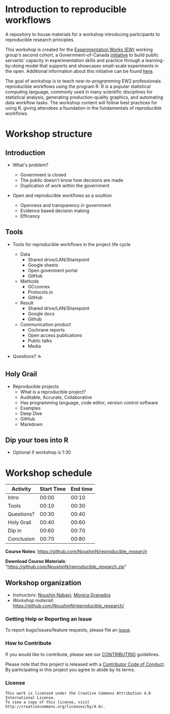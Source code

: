 # Introduction to reproducible workflows

A repository to house materials for a workshop introducing participants to reproducible research principles.

This workshop is created for the [Experimentation Works (EW)](https://www.canada.ca/en/government/publicservice/modernizing/experimentation-works.html) working group's second cohort, a Government-of-Canada [initiative](https://oecd-opsi.org/innovations/experimentation-works-ew/) to build public servants’ capacity in experimentation skills and practice through a learning-by-doing model that supports and showcases small-scale experiments in the open. Additional information about this initiative can be found [here](https://medium.com/@exp_works/experimentation-works-2-2081cb7f49ab).

The goal of  workshop is to teach _new-to-programming_  EW2 professionals reproducible workflows using the program R. R is a popular statistical computing language, commonly used in many scientific disciplines for statistical analysis, generating production-quality graphics, and automating data workflow tasks. The workshop content will follow best practices for using R, giving attendees a foundation in the fundamentals of reproducible workflows.


# Workshop structure
## Introduction 
- What's problem?  <!-- Noushin -->
  * Government is closed 
  * The public doesn't know how decsions are made
  * Duplication of work within the government 
  
- Open and reproducible workflows as a soultion
  * Openness and transparency in government
  * Evidence based decision making 
  * Efficency 

## Tools
- Tools for reproducible workflows in the project life cycle
  * Data 
    * Shared drive/LAN/Sharepoint
    * Google sheets
    * Open govenment portal 
    * GitHub
  * Methods
    * GCconnex
    * Protocols.io
    * GitHub 
  * Result
    * Shared drive/LAN/Sharepoint 
    * Google docs 
    * Github 
  * Communication product 
    * Cochrane reports
    * Open access publications
    * Public talks 
    * Media 

- Questions? ☕

## Holy Grail 
 - Reproducible projects 
    * What is a reproducible project? 
     * Auditable, Accurate, Collaborative 
     * Has programming language, code editor, version control software
    * Examples
    * Deep Dive
     * GitHub
     * Markdown  
     
## Dip your toes into R 
- Optional if workshop is 1:30

# Workshop schedule

| Activity    | Start Time | End time |
|-------------|------------|----------|
| Intro       | 00:00      | 00:10    |
| Tools       | 00:10      | 00:30    |
| Questions?  | 00:30      | 00:40    |
| Holy Grail  | 00:40      | 00:60    |
| Dip in      | 00:60      | 00:70    |
| Conclusion  | 00:70      | 00:80    |


**Course Notes**: https://github.com/NoushinN/reproducible_research 

**Download Course Materials**:  "https://github.com/NoushinN/reproducible_research.zip"

## Workshop organization
- _Instructors_: [Noushin Nabavi](https://github.com/NoushinN), [Monica Granados](https://github.com/Monsauce)
- _Workshop material_: https://github.com/NoushinN/reproducible_research/



### Getting Help or Reporting an Issue

To report bugs/issues/feature requests, please file an [issue](https://github.com/NoushinN/reproducible_research/issues).


### How to Contribute

If you would like to contribute, please see our [CONTRIBUTING](CONTRIBUTING.md) guidelines.

Please note that this project is released with a [Contributor Code of Conduct](CODE_OF_CONDUCT.md). By participating in this project you agree to abide by its terms.


### License


```
This work is licensed under the Creative Commons Attribution 4.0 International License.
To view a copy of this license, visit http://creativecommons.org/licenses/by/4.0/.
```
